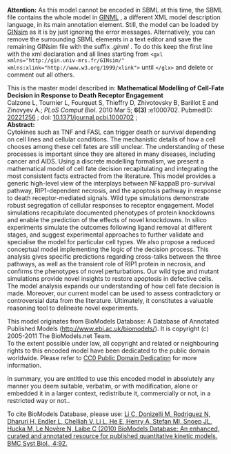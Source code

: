 

**Attention:** As this model cannot be encoded in SBML at this time, the SBML file contains the whole model in [GINML](http://gin.univ-mrs.fr/GINsim/ginml.html) , a different XML model description language, in its main annotation element. Still, the model can be loaded by [GINsim](http://gin.univ-mrs.fr/GINsim/) as it is by just ignoring the error messages. Alternatively, you can remove the surrounding SBML elements in a text editor and save the remaining GINsim file with the suffix _.ginml_ . To do this keep the first line with the xml declaration and all lines starting from `<gxl xmlns="http://gin.univ-mrs.fr/GINsim/" xmlns:xlink="http://www.w3.org/1999/xlink">` until `</glx>` and delete or comment out all others.   

This is the master model described in: **Mathematical Modelling of Cell-Fate
Decision in Response to Death Receptor Engagement**  
Calzone L, Tournier L, Fourquet S, Thieffry D, Zhivotovsky B, Barillot E and
Zinovyev A.; _PLoS Comput Biol._ 2010 Mar 5; **6(3)** :e1000702. PubmedID:
[20221256](http://www.ncbi.nlm.nih.gov/pubmed/20221256) ; doi:
[10.1371/journal.pcbi.1000702](http://dx.doi.org/10.1371/journal.pcbi.1000702)
;  
**Abstract:**   
Cytokines such as TNF and FASL can trigger death or survival depending on cell
lines and cellular conditions. The mechanistic details of how a cell chooses
among these cell fates are still unclear. The understanding of these processes
is important since they are altered in many diseases, including cancer and
AIDS. Using a discrete modelling formalism, we present a mathematical model of
cell fate decision recapitulating and integrating the most consistent facts
extracted from the literature. This model provides a generic high-level view
of the interplays between NFkappaB pro-survival pathway, RIP1-dependent
necrosis, and the apoptosis pathway in response to death receptor-mediated
signals. Wild type simulations demonstrate robust segregation of cellular
responses to receptor engagement. Model simulations recapitulate documented
phenotypes of protein knockdowns and enable the prediction of the effects of
novel knockdowns. In silico experiments simulate the outcomes following ligand
removal at different stages, and suggest experimental approaches to further
validate and specialise the model for particular cell types. We also propose a
reduced conceptual model implementing the logic of the decision process. This
analysis gives specific predictions regarding cross-talks between the three
pathways, as well as the transient role of RIP1 protein in necrosis, and
confirms the phenotypes of novel perturbations. Our wild type and mutant
simulations provide novel insights to restore apoptosis in defective cells.
The model analysis expands our understanding of how cell fate decision is
made. Moreover, our current model can be used to assess contradictory or
controversial data from the literature. Ultimately, it constitutes a valuable
reasoning tool to delineate novel experiments.

This model originates from BioModels Database: A Database of Annotated
Published Models (http://www.ebi.ac.uk/biomodels/). It is copyright (c)
2005-2011 The BioModels.net Team.  
To the extent possible under law, all copyright and related or neighbouring
rights to this encoded model have been dedicated to the public domain
worldwide. Please refer to [CC0 Public Domain
Dedication](http://creativecommons.org/publicdomain/zero/1.0/) for more
information.

In summary, you are entitled to use this encoded model in absolutely any
manner you deem suitable, verbatim, or with modification, alone or embedded it
in a larger context, redistribute it, commercially or not, in a restricted way
or not..  
  
To cite BioModels Database, please use: [Li C, Donizelli M, Rodriguez N,
Dharuri H, Endler L, Chelliah V, Li L, He E, Henry A, Stefan MI, Snoep JL,
Hucka M, Le Novère N, Laibe C (2010) BioModels Database: An enhanced, curated
and annotated resource for published quantitative kinetic models. BMC Syst
Biol., 4:92.](http://www.ncbi.nlm.nih.gov/pubmed/20587024)

